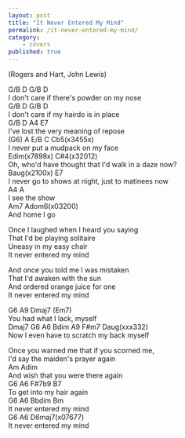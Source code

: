 ```yaml
---
layout: post
title: "It Never Entered My Mind"
permalink: /it-never-entered-my-mind/
category: 
    - covers
published: true
---
```


(Rogers and Hart, John Lewis)  

G/B  D  G/B  D  
I don't care if there's powder on my nose  
G/B  D  G/B  D  
I don't care if my hairdo is in place  
G/B  D                A4  E7  
I've lost the very meaning of repose  
    (G6)  A    E/B             C   Cb5(x3455x)  
I never put a mudpack on my face  
    Edim(x7898x)                   C#4(x32012)  
Oh, who'd have thought that I'd walk in a daze now?  
       Baug(x2100x)                              E7  
I never go to shows at night, just to matinees now  
A4     A  
I see the show  
Am7   Adom6(x03200)  
And home I go  
  
Once I laughed when I heard you saying  
That I'd be playing solitaire  
Uneasy in my easy chair  
It never entered my mind  
  
And once you told me I was mistaken  
That I'd awaken with the sun  
And ordered orange juice for one  
It never entered my mind  
  
G6          A9           Dmaj7         (Em7)  
You had what I lack, myself  
Dmaj7 G6   A6      Bdim       A9      F#m7 Daug(xxx332)  
Now I even have to scratch my back myself  
  
  
Once you warned me that if you scorned me,  
I'd say the maiden's prayer again  
                        Am   Adim  
And wish that you were there again  
G6 A6 F#7b9 B7  
To get into my hair again  
G6 A6 Bbdim Bm  
It never entered my mind  
G6 A6 D6maj7(x07677)  
It never entered my mind
